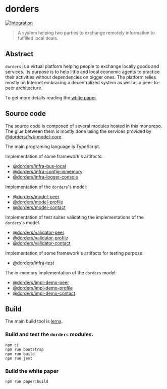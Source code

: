 # dorders

[![Integration](https://github.com/tmorin/dorders/workflows/Integration/badge.svg?branch=master)](https://github.com/tmorin/dorders/actions?query=workflow%3AIntegration+branch%3Amaster)

> A system helping two parties to exchange remotely information to fulfilled local deals.

## Abstract

`dorders` is a virtual platform helping people to exchange locally goods and services.
Its purpose is to help little and local economic agents to practice their activities without dependencies on bigger ones.
The platform relies mostly on Internet embracing a decentralized system as well as a peer-to-peer architecture.

To get more details reading the [white paper](paper/README.adoc).

## Source code

The source code is composed of several modules hosted in this monorepo.
The glue between them is mostly done using the services provided by [@dorders/fwk-model-core](packages/fwk-model-core).

The main programing language is TypeScript.

Implementation of some framework's artifacts:

- [@dorders/infra-bus-local](packages/fwk-infra-bus-local)
- [@dorders/infra-config-inmemory](packages/fwk-infra-config-inmemory)
- [@dorders/infra-logger-console](packages/fwk-infra-logger-console)

Implementation of the `dorders`'s model:

- [@dorders/model-peer](packages/peer-model)
- [@dorders/model-profile](packages/model-profile)
- [@dorders/model-contact](packages/contact-model)

Implementation of test suites validating the implementations of the `dorders`'s model.  

- [@dorders/validator-peer](packages/peer-validator)
- [@dorders/validator-profile](packages/validator-profile)
- [@dorders/validator-contact](packages/contact-validator)

Implementation of some framework's artifacts for testing purpose:

- [@dorders/infra-test](packages/fwk-infra-test)

The in-memory implementation of the `dorders` model:

- [@dorders/impl-demo-peer](packages/impl-demo-peer)
- [@dorders/impl-demo-profile](packages/impl-demo-profile)
- [@dorders/impl-demo-contact](packages/impl-demo-contact)

## Build

The main build tool is [lerna](https://lerna.js.org).

### Build and test the `dorders` modules.

```shell script
npm ci
npm run bootstrap
npm run build
npm run jest
```

### Build the white paper

```shell script
npm run paper:build
```

